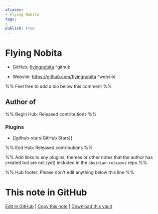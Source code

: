 ```yaml
---
aliases:
- Flying Nobita
tags:
- 
publish: true
---
```


# Flying Nobita

- GitHub: [flyingnobita](https://github.com/flyingnobita/) ^github
<!-- - Discord: `@` ^discord-->
- Website: <https://github.com/flyingnobita> ^website
<!-- - [[Publish sites|Publish site]]: <https://> ^publish-->

%% Feel free to add a bio below this comment %%


## Author of

%% Begin Hub: Released contributions %%
### Plugins
- [[github-stars|GitHub Stars]]

%% End Hub: Released contributions %%

%% Add links to any plugins, themes or other notes that the author has created but are not (yet) included in the `obsidian-releases` repo %%

<!--
### Unlisted plugins
-->

<!--
### Others
-->

<!--
## Sponsor this author
-->

<!-- - [[GitHub sponsors]]: [Sponsor @flyingnobita on GitHub Sponsors](https://github.com/sponsors/flyingnobita) ^github-sponsor-->
<!-- - [[Buy me a coffee]]: <https://> ^buy-me-a-coffee-->
<!-- - [[PayPal]]: <https://> ^paypal-->
<!-- - [[Patreon]]: <https://> ^patreon-->

<!--
## Follow this author
-->

<!-- - [[YouTube Channels|On YouTube]]: <https://> ^youtube-->
<!-- - Twitter: <https://> ^twitter-->
<!-- - ... -->

%% Hub footer: Please don't edit anything below this line %%

# This note in GitHub

<span class="git-footer">[Edit In GitHub](https://github.dev/obsidian-community/obsidian-hub/blob/main/01%20-%20Community/People/flyingnobita.md "git-hub-edit-note") | [Copy this note](https://raw.githubusercontent.com/obsidian-community/obsidian-hub/main/01%20-%20Community/People/flyingnobita.md "git-hub-copy-note") | [Download this vault](https://github.com/obsidian-community/obsidian-hub/archive/refs/heads/main.zip "git-hub-download-vault") </span>
